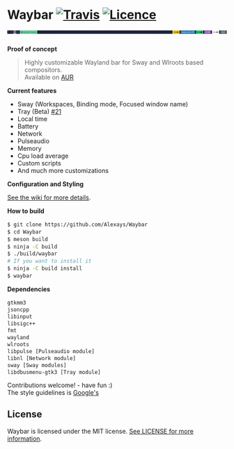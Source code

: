 # Waybar [![Travis](https://travis-ci.org/Alexays/Waybar.svg?branch=master)](https://travis-ci.org/Alexays/Waybar) [![Licence](https://img.shields.io/badge/License-MIT-yellow.svg)](LICENSE)<br>![Waybar](https://raw.githubusercontent.com/alexays/waybar/master/preview-2.png)
**Proof of concept**

> Highly customizable Wayland bar for Sway and Wlroots based compositors.<br>
> Available on [AUR](https://aur.archlinux.org/packages/waybar-git/)

**Current features**
- Sway (Workspaces, Binding mode, Focused window name)
- Tray (Beta) [#21](https://github.com/Alexays/Waybar/issues/21)
- Local time
- Battery
- Network
- Pulseaudio
- Memory
- Cpu load average
- Custom scripts
- And much more customizations

**Configuration and Styling**

[See the wiki for more details](https://github.com/Alexays/Waybar/wiki).

**How to build**

```bash
$ git clone https://github.com/Alexays/Waybar
$ cd Waybar
$ meson build
$ ninja -C build
$ ./build/waybar
# If you want to install it
$ ninja -C build install
$ waybar
```

**Dependencies**

```
gtkmm3
jsoncpp
libinput
libsigc++
fmt
wayland
wlroots
libpulse [Pulseaudio module]
libnl [Network module]
sway [Sway modules]
libdbusmenu-gtk3 [Tray module]
```

Contributions welcome! - have fun :)<br>
The style guidelines is [Google's](https://google.github.io/styleguide/cppguide.html)

## License

Waybar is licensed under the MIT license. [See LICENSE for more information](https://github.com/Alexays/Waybar/blob/master/LICENSE).
